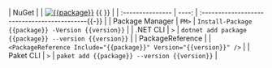 | NuGet            |       | [![{{package}}][1]][2]                                 {{ }} |
| :--------------- | ----: | :-------------------------------------------{{-}} |
| Package Manager  | `PM>` | `Install-Package {{package}} -Version {{version}}`                 |
| .NET CLI         | `>`   | `dotnet add package {{package}} --version {{version}}`             |
| PackageReference |       | `<PackageReference Include="{{package}}" Version="{{version}}" />` |
| Paket CLI        | `>`   | `paket add {{package}} --version {{version}}`                      |

[1]: https://img.shields.io/nuget/v/{{package}}.svg?label={{package}}
[2]: https://www.nuget.org/packages/{{package}}